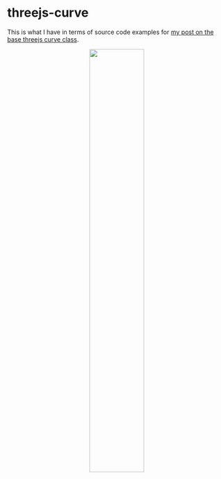 # threejs-curve

This is what I have in terms of source code examples for [my post on the base threejs curve class](https://dustinpfister.github.io/2022/06/17/threejs-curve/).

<div align="center">
      <a href="https://www.youtube.com/watch?v=mXbSwt-06lk">
         <img src="https://img.youtube.com/vi/mXbSwt-06lk/0.jpg" style="width:50%;">
      </a>
</div>